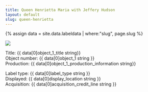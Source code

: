 ```yaml
---
title: Queen Henrietta Maria with Jeffery Hudson
layout: default
slug: queen-henrietta
---
```

{% assign data = site.data.labeldata | where:"slug", page.slug %}
<!-- {{ data }} -->
<img src="{{ data[0]object_1_cover_image string }}" class="img-fluid"/>
<p>
Title: {{ data[0]object_1_title string}} <br />
Object number: {{ data[0]object_1 string }}<br />
Production: {{ data[0]object_1_production_information string}}<br />

Label type: {{ data[0]label_type string }} <br />
Displayed: {{ data[0]display_location string }}<br />
Acquisition: {{ data[0]acquisition_credit_line string }}<br />
</p>
